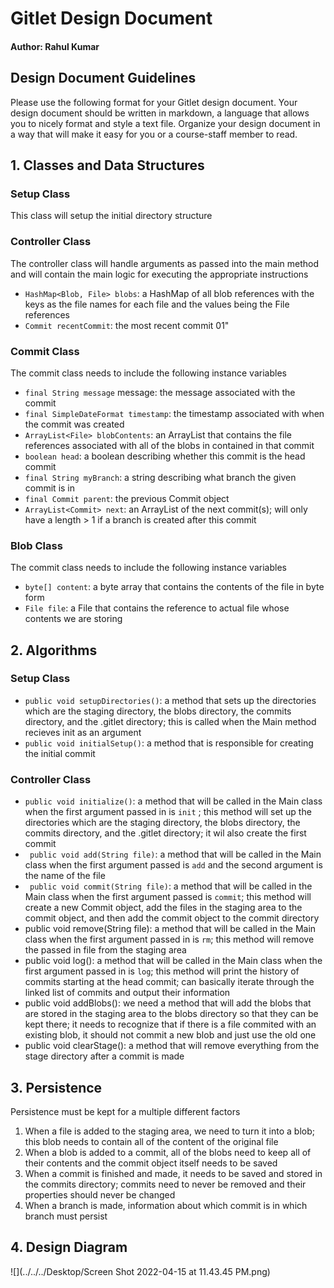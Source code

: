 # Gitlet Design Document

#### Author: Rahul Kumar

## Design Document Guidelines

Please use the following format for your Gitlet design document. Your design document should be written in markdown, a
language that allows you to nicely format and style a text file. Organize your design document in a way that will make
it easy for you or a course-staff member to read.

## 1. Classes and Data Structures

### Setup Class

This class will setup the initial directory structure

### Controller Class

The controller class will handle arguments as passed into the main method and will contain the main logic for executing
the appropriate instructions

* `HashMap<Blob, File> blobs`: a HashMap of all blob references with the keys as the file names for each file and the
  values being the File references
* `Commit recentCommit`: the most recent commit 01"

### Commit Class

The commit class needs to include the following instance variables

* `final String message` message: the message associated with the commit
* `final SimpleDateFormat timestamp`: the timestamp associated with when the commit was created
* `ArrayList<File> blobContents`: an ArrayList that contains the file references associated with all of the blobs in
  contained in that commit
* `boolean head`: a boolean describing whether this commit is the head commit
* `final String myBranch`: a string describing what branch the given commit is in
* `final Commit parent`: the previous Commit object
* `ArrayList<Commit> next`: an ArrayList of the next commit(s); will only have a length > 1 if a branch is created after
  this commit

### Blob Class

The commit class needs to include the following instance variables

* `byte[] content`: a byte array that contains the contents of the file in byte form
* `File file`: a File that contains the reference to actual file whose contents we are storing

## 2. Algorithms

### Setup Class

* `public void setupDirectories()`: a method that sets up the directories which are the staging directory, the blobs
  directory, the commits directory, and the .gitlet directory; this is called when the Main method recieves init as an
  argument
* `public void initialSetup()`: a method that is responsible for creating the initial commit

### Controller Class

* `public void initialize()`: a method that will be called in the Main class when the first argument passed in is `init`
  ; this method will set up the directories which are the staging directory, the blobs directory, the commits directory,
  and the .gitlet directory; it wil also create the first commit
* ` public void add(String file)`: a method that will be called in the Main class when the first argument passed
  is `add`
  and the second argument is the name of the file
* ` public void commit(String file)`: a method that will be called in the Main class when the first argument passed
  is `commit`; this method will create a new Commit object, add the files in the staging area to the commit object, and
  then add the commit object to the commit directory
* public void remove(String file): a method that will be called in the Main class when the first argument passed in
  is `rm`; this method will remove the passed in file from the staging area
* public void log(): a method that will be called in the Main class when the first argument passed in is `log`; this
  method will print the history of commits starting at the head commit; can basically iterate through the linked list of
  commits and output their information
* public void addBlobs(): we need a method that will add the blobs that are stored in the staging area to the blobs
  directory so that they can be kept there; it needs to recognize that if there is a file commited with an existing
  blob, it should not commit a new blob and just use the old one
* public void clearStage(): a method that will remove everything from the stage directory after a commit is made

## 3. Persistence

Persistence must be kept for a multiple different factors

1. When a file is added to the staging area, we need to turn it into a blob; this blob needs to contain all of the
   content of the original file
2. When a blob is added to a commit, all of the blobs need to keep all of their contents and the commit object itself
   needs to be saved
3. When a commit is finished and made, it needs to be saved and stored in the commits directory; commits need to never
   be removed and their properties should never be changed
4. When a branch is made, information about which commit is in which branch must persist

## 4. Design Diagram

![](../../../Desktop/Screen Shot 2022-04-15 at 11.43.45 PM.png)
